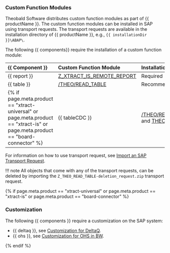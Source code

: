 
### Custom Function Modules

Theobald Software distributes custom function modules as part of {{ productName }}. 
The custom function modules can be installed in SAP using transport requests. 
The transport requests are available in the installation directory of {{ productName }}, e.g., `{{ installationDir }}\ABAP\`.

The following {{ components}} require the installation of a custom function module:


| {{ Component }} | Custom Function Module | Installation |
| :------ |:--- |:--- | 
| {{ report }} | [Z_XTRACT_IS_REMOTE_REPORT](custom-function-module-for-reports.md) | Required |
| {{ table }} | [/THEO/READ_TABLE](custom-function-module-for-table-extraction.md) | Recommended |
{% if page.meta.product == "xtract-universal" or page.meta.product == "xtract-is" or page.meta.product == "board-connector" %}| {{ tableCDC }} | [/THEO/READ_TABLE](custom-function-module-for-table-extraction.md) and [THEO_CDC](custom-function-module-for-tablecdc.md)| Required | {% endif %}

For information on how to use transport request, see [Import an SAP Transport Request](site:knowledge-base/import-an-sap-transport-request). <br>

!!! note
	All objects that come with any of the transport requests, can be deleted by importing the `Z_THEO_READ_TABLE-deletion_request.zip` transport request.

{% if page.meta.product == "xtract-universal" or page.meta.product == "xtract-is" or page.meta.product == "board-connector" %}

### Customization

The following {{ components }} require a customization on the SAP system:

- {{ deltaq }}, see [Customization for DeltaQ](customization-for-deltaq.md).
- {{ ohs }}, see [Customization for OHS in BW](customization-for-ohs-in-bw.md).

{% endif %}